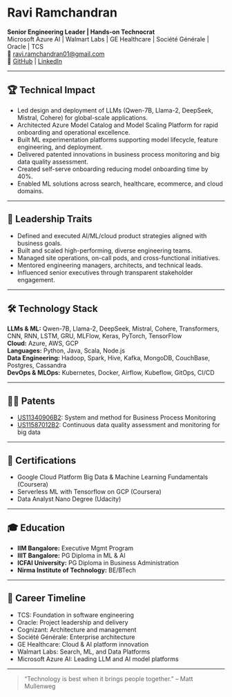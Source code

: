 # Ravi Ramchandran

**Senior Engineering Leader | Hands-on Technocrat**  
Microsoft Azure AI | Walmart Labs | GE Healthcare | Société Générale | Oracle | TCS  
📧 ravi.ramchandran01@gmail.com  
🔗 [GitHub](https://github.com/rramchan12) | [LinkedIn](https://www.linkedin.com/in/raviramchandran/)

---

## 🏆 Technical Impact

- Led design and deployment of LLMs (Qwen-7B, Llama-2, DeepSeek, Mistral, Cohere) for global-scale applications.
- Architected Azure Model Catalog and Model Scaling Platform for rapid onboarding and operational excellence.
- Built ML experimentation platforms supporting model lifecycle, feature engineering, and deployment.
- Delivered patented innovations in business process monitoring and big data quality assessment.
- Created self-serve onboarding reducing model onboarding time by 40%.
- Enabled ML solutions across search, healthcare, ecommerce, and cloud domains.

---

## 👑 Leadership Traits

- Defined and executed AI/ML/cloud product strategies aligned with business goals.
- Built and scaled high-performing, diverse engineering teams.
- Managed site operations, on-call pods, and cross-functional initiatives.
- Mentored engineering managers, architects, and technical leads.
- Influenced senior executives through transparent stakeholder engagement.

---

## 🛠️ Technology Stack

**LLMs & ML:** Qwen-7B, Llama-2, DeepSeek, Mistral, Cohere, Transformers, CNN, RNN, LSTM, GRU, MLFlow, Keras, PyTorch, TensorFlow  
**Cloud:** Azure, AWS, GCP  
**Languages:** Python, Java, Scala, Node.js  
**Data Engineering:** Hadoop, Spark, Hive, Kafka, MongoDB, CouchBase, Postgres, Cassandra  
**DevOps & MLOps:** Kubernetes, Docker, Airflow, Kubeflow, GitOps, CI/CD

---

## 🧑‍💻 Patents

- [US11340906B2](https://patents.google.com/patent/US11340906B2/en): System and method for Business Process Monitoring  
- [US11587012B2](https://patents.google.com/patent/US11587012B2/en): Continuous data quality assessment and monitoring for big data

---

## 📜 Certifications

- Google Cloud Platform Big Data & Machine Learning Fundamentals (Coursera)
- Serverless ML with Tensorflow on GCP (Coursera)
- Data Analyst Nano Degree (Udacity)

---

## 🎓 Education

- **IIM Bangalore:** Executive Mgmt Program
- **IIIT Bangalore:** PG Diploma in ML & AI
- **ICFAI University:** PG Diploma in Business Administration
- **Nirma Institute of Technology:** BE/BTech

---

## 🏢 Career Timeline

- TCS: Foundation in software engineering  
- Oracle: Project leadership and delivery  
- Cognizant: Architecture and management  
- Société Générale: Enterprise architecture  
- GE Healthcare: Cloud & AI platform innovation  
- Walmart Labs: Search, ML, and Data Platforms  
- Microsoft Azure AI: Leading LLM and AI model platforms

---

> “Technology is best when it brings people together.” – Matt Mullenweg
